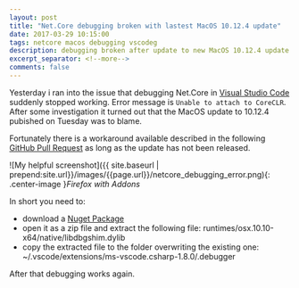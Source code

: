 ```yaml
---
layout: post
title: "Net.Core debugging broken with lastest MacOS 10.12.4 update"
date: 2017-03-29 10:15:00
tags: netcore macos debugging vscodeg
description: debugging broken after update to new MacOS 10.12.4 update
excerpt_separator: <!--more-->
comments: false
---
```


Yesterday i ran into the issue that debugging Net.Core in [Visual Studio Code](https://code.visualstudio.com) suddenly stopped working. Error message is `Unable to attach to CoreCLR`. After some investigation it turned out that the MacOS update to 10.12.4 pubished on Tuesday was to blame.

Fortunately there is a workaround available described in the following [GitHub Pull Request](https://github.com/dotnet/coreclr/pull/10078) as long as the update has not been released.

<!--more-->

![My helpful screenshot]({{ site.baseurl | prepend:site.url}}/images/{{page.url}}/netcore_debugging_error.png){: .center-image }*Firefox with Addons*

In short you need to:

* download a [Nuget Package](https://dotnet.myget.org/F/dotnet-core/api/v2/package/runtime.osx.10.10-x64.Microsoft.NETCore.Runtime.CoreCLR/1.1.2-servicing-25123-01)
* open it as a zip file and extract the following file: runtimes/osx.10.10-x64/native/libdbgshim.dylib
* copy the extracted file to the folder overwriting the existing one: ~/.vscode/extensions/ms-vscode.csharp-1.8.0/.debugger

After that debugging works again.
